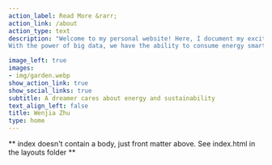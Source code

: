 ```yaml
---
action_label: Read More &rarr;
action_link: /about
action_type: text
description: "Welcome to my personal website! Here, I document my exciting work projects and share my unstoppable journeys towards mastering data skills. 
With the power of big data, we have the ability to consume energy smarter and live more sustainable lifestyles. Join me as I explore the potential of data to make a positive impact on our world. Together, let's make a change **TODAY**!"

image_left: true
images:
- img/garden.webp
show_action_link: true
show_social_links: true
subtitle: A dreamer cares about energy and sustainability
text_align_left: false
title: Wenjia Zhu
type: home
---
```


** index doesn't contain a body, just front matter above.
See index.html in the layouts folder **
